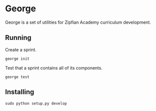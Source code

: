 George
=======
George is a set of utilities for Zipfian Academy curriculum development.

## Running
Create a sprint.

    george init

Test that a sprint contains all of its components.

    george test

## Installing

    sudo python setup.py develop
